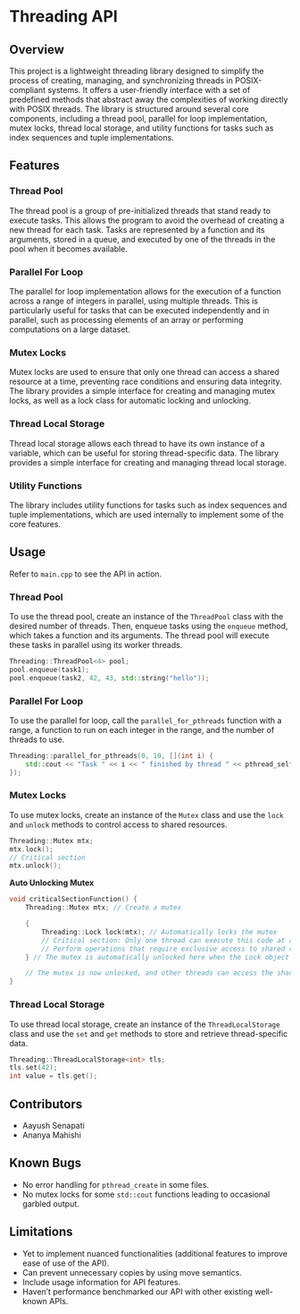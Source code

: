 # Threading API

## Overview

This project is a lightweight threading library designed to simplify the process of creating, managing, and synchronizing threads in POSIX-compliant systems. It offers a user-friendly interface with a set of predefined methods that abstract away the complexities of working directly with POSIX threads. The library is structured around several core components, including a thread pool, parallel for loop implementation, mutex locks, thread local storage, and utility functions for tasks such as index sequences and tuple implementations.

## Features

### Thread Pool

The thread pool is a group of pre-initialized threads that stand ready to execute tasks. This allows the program to avoid the overhead of creating a new thread for each task. Tasks are represented by a function and its arguments, stored in a queue, and executed by one of the threads in the pool when it becomes available.

### Parallel For Loop

The parallel for loop implementation allows for the execution of a function across a range of integers in parallel, using multiple threads. This is particularly useful for tasks that can be executed independently and in parallel, such as processing elements of an array or performing computations on a large dataset.

### Mutex Locks

Mutex locks are used to ensure that only one thread can access a shared resource at a time, preventing race conditions and ensuring data integrity. The library provides a simple interface for creating and managing mutex locks, as well as a lock class for automatic locking and unlocking.

### Thread Local Storage

Thread local storage allows each thread to have its own instance of a variable, which can be useful for storing thread-specific data. The library provides a simple interface for creating and managing thread local storage.

### Utility Functions

The library includes utility functions for tasks such as index sequences and tuple implementations, which are used internally to implement some of the core features.

## Usage

Refer to `main.cpp` to see the API in action.

### Thread Pool

To use the thread pool, create an instance of the `ThreadPool` class with the desired number of threads. Then, enqueue tasks using the `enqueue` method, which takes a function and its arguments. The thread pool will execute these tasks in parallel using its worker threads.

```c++
Threading::ThreadPool<4> pool;
pool.enqueue(task1);
pool.enqueue(task2, 42, 43, std::string("hello"));
```


### Parallel For Loop

To use the parallel for loop, call the `parallel_for_pthreads` function with a range, a function to run on each integer in the range, and the number of threads to use.

```c++
Threading::parallel_for_pthreads(0, 10, [](int i) {
    std::cout << "Task " << i << " finished by thread " << pthread_self() << std::endl;
});
```



### Mutex Locks

To use mutex locks, create an instance of the `Mutex` class and use the `lock` and `unlock` methods to control access to shared resources.


```c++
Threading::Mutex mtx;
mtx.lock();
// Critical section
mtx.unlock();
```

**Auto Unlocking Mutex**
```c++
void criticalSectionFunction() {
    Threading::Mutex mtx; // Create a mutex

    {
        Threading::Lock lock(mtx); // Automatically locks the mutex
        // Critical section: Only one thread can execute this code at a time
        // Perform operations that require exclusive access to shared resources
    } // The mutex is automatically unlocked here when the Lock object goes out of scope

    // The mutex is now unlocked, and other threads can access the shared resources
}
```


### Thread Local Storage

To use thread local storage, create an instance of the `ThreadLocalStorage` class and use the `set` and `get` methods to store and retrieve thread-specific data.

```c++
Threading::ThreadLocalStorage<int> tls;
tls.set(42);
int value = tls.get();
```

## Contributors

- Aayush Senapati
- Ananya Mahishi

## Known Bugs

- No error handling for `pthread_create` in some files.
- No mutex locks for some `std::cout` functions leading to occasional garbled output.

## Limitations

- Yet to implement nuanced functionalities (additional features to improve ease of use of the API).
- Can prevent unnecessary copies by using move semantics.
- Include usage information for API features.
- Haven’t performance benchmarked our API with other existing well-known APIs.